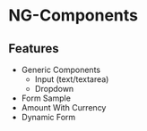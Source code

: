 # NG-Components

## Features

- Generic Components
  - Input (text/textarea)
  - Dropdown
- Form Sample
- Amount With Currency
- Dynamic Form
